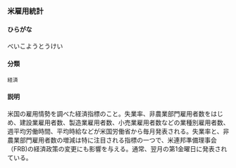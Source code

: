 <div style="display:none;">

## [あ行](securities-terms?id=あ行)
## [か行](securities-terms?id=か行)
## [さ行](securities-terms?id=さ行)
## [た行](securities-terms?id=た行)
## [な行](securities-terms?id=な行)
## [は行](securities-terms?id=は行)

</div>

### 米雇用統計

#### ひらがな

べいこようとうけい

#### 分類

`経済`

#### 説明

米国の雇用情勢を調べた経済指標のこと。失業率、非農業部門雇用者数をはじめ、建設業雇用者数、製造業雇用者数、小売業雇用者数などの業種別雇用者数、週平均労働時間、平均時給などが米国労働省から毎月発表される。失業率と、非農業部門雇用者数の増減は特に注目される指標の一つで、米連邦準備理事会（FRB)の経済政策の変更にも影響を与える。通常、翌月の第1金曜日に発表されている。

<div style="display:none;">

## [ま行](securities-terms?id=ま行)
## [や行](securities-terms?id=や行)
## [ら行](securities-terms?id=ら行)
## [わ行](securities-terms?id=わ行)
## [英数字・記号](securities-terms?id=英数字・記号)

</div>

